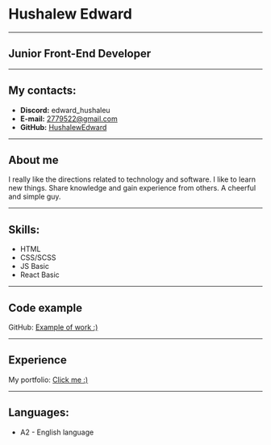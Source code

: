 # **Hushalew Edward**

***

## **Junior Front-End Developer**

***

## **My contacts:**
+ **Discord:** edward_hushaleu
+ **E-mail:** 2779522@gmail.com
+ **GitHub:** [HushalewEdward](https://github.com/EdwardHushaleu)

***

## **About me**
I really like the directions related to technology and software. I like to learn new things. Share knowledge and gain experience from others. A cheerful and simple guy.

***

## **Skills:**
+ HTML
+ CSS/SCSS
+ JS Basic
+ React Basic

***

## **Code example**
GitHub: [Example of work :)](https://github.com/EdwardHushaleu "Example of work :)")

***

## **Experience** 
My portfolio: [Click me :)](https://edwardhushaleu.github.io/ "Click me :)")

***
 
## **Languages:**
+ A2 - English language
